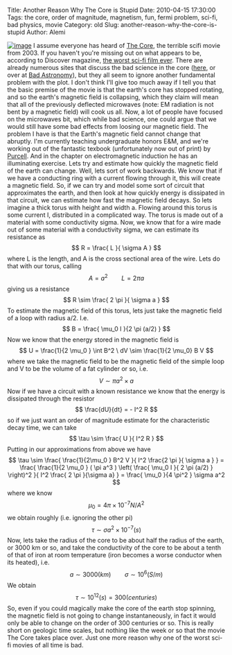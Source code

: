 Title: Another Reason Why The Core is Stupid
Date: 2010-04-15 17:30:00
Tags: the core, order of magnitude, magnetism, fun, fermi problem, sci-fi, bad physics, movie
Category: old
Slug: another-reason-why-the-core-is-stupid
Author: Alemi


[![image](http://4.bp.blogspot.com/_YOjDhtygcuA/S8d8LoMoWHI/AAAAAAAAAJg/3HSwL_rBMFE/s320/The_Core_poster.jpg)](http://4.bp.blogspot.com/_YOjDhtygcuA/S8d8LoMoWHI/AAAAAAAAAJg/3HSwL_rBMFE/s1600/The_Core_poster.jpg)
I assume everyone has heard of [The
Core](http://en.wikipedia.org/wiki/The_core), the terrible scifi movie
from 2003. If you haven't you're missing out on what appears to be,
according to Discover magazine, [the worst sci-fi film
ever](http://discovermagazine.com/2007/nov/none-found). There are
already numerous sites that discuss the bad science in the core
([here](http://geolor.com/The_Core_Movie-Facts_and_Fiction.htm), or over
at [Bad
Astronomy](http://www.badastronomy.com/bad/movies/thecore_review.html)),
but they all seem to ignore another fundamental problem with the plot. I
don't think I'll give too much away if I tell you that the basic premise
of the movie is that the earth's core has stopped rotating, and so the
earth's magnetic field is collapsing, which they claim will mean that
all of the previously deflected microwaves (note: EM radiation is not
bent by a magnetic field) will cook us all. Now, a lot of people have
focused on the microwaves bit, which while bad science, one could argue
that we would still have some bad effects from loosing our magnetic
field. The problem I have is that the Earth's magnetic field cannot
change that abruptly. I'm currently teaching undergraduate honors E&M,
and we're working out of the fantastic texbook (unfortunately now out of
print) by
[Purcell](http://books.google.com/books?ei=tn7HS87OGYKuygS9yqCNCw&cd=1&id=3LYRAQAAIAAJ&dq=Purcell+Electromagnetism&q=#search_anchor).
And in the chapter on electromagnetic induction he has an illuminating
exercise. Lets try and estimate how quickly the magnetic field of the
earth can change. Well, lets sort of work backwards. We know that if we
have a conducting ring with a current flowing through it, this will
create a magnetic field. So, if we can try and model some sort of
circuit that approximates the earth, and then look at how quickly energy
is dissipated in that circuit, we can estimate how fast the magnetic
field decays. So lets imagine a thick torus with height and width a.
Flowing around this torus is some current I, distributed in a
complicated way. The torus is made out of a material with some
conductivity sigma. Now, we know that for a wire made out of some
material with a conductivity sigma, we can estimate its resistance as $$
R = \frac{ L }{ \sigma A } $$ where L is the length, and A is the
cross sectional area of the wire. Lets do that with our torus, calling
$$ A = a^2 \qquad L = 2 \pi a $$ giving us a resistance $$ R \sim
\frac{ 2 \pi }{ \sigma a } $$ To estimate the magnetic field of this
torus, lets just take the magnetic field of a loop with radius a/2. I.e.
$$ B = \frac{ \mu_0 I }{2 \pi (a/2) } $$ Now we know that the energy
stored in the magnetic field is $$ U = \frac{1}{2 \mu_0 } \int B^2
\ dV \sim \frac{1}{2 \mu_0} B V $$ where we take the magnetic field
to be the magnetic field of the simple loop and V to be the volume of a
fat cylinder or so, i.e. $$ V \sim \pi a^2 \times a $$ Now if we
have a circuit with a known resistance we know that the energy is
dissipated through the resistor $$ \frac{dU}{dt} = - I^2 R $$ so if we
just want an order of magnitude estimate for the characteristic decay
time, we can take $$ \tau \sim \frac{ U }{ I^2 R } $$ Putting in our
approximations from above we have $$ \tau \sim \frac{
\frac{1}{2\mu_0 } B^2 V }{ I^2 \frac{2 \pi }{ \sigma a } } =
\frac{ \frac{1}{2 \mu_0 } ( \pi a^3 ) \left( \frac{ \mu_0 I }{
2 \pi (a/2) } \right)^2 }{ I^2 \frac{ 2 \pi }{\sigma a} } =
\frac{ \mu_0 }{4 \pi^2 } \sigma a^2 $$ where we know $$ \mu_0 =
4 \pi \times 10^{-7} N/A^2 $$ we obtain roughly (i.e. ignoring the
other pi) $$ \tau \sim \sigma a^2 \times 10^{-7} (s) $$ Now, lets
take the radius of the core to be about half the radius of the earth, or
3000 km or so, and take the conductivity of the core to be about a tenth
of that of iron at room temperature (iron becomes a worse conductor when
its heated), i.e. $$ a \sim 3000 (km) \qquad \sigma \sim 10^6 (S/m)
$$ We obtain $$ \tau \sim 10^12 (s) = 300 (centuries) $$ So, even if
you could magically make the core of the earth stop spinning, the
magnetic field is not going to change instantaneously, in fact it would
only be able to change on the order of 300 centuries or so. This is
really short on geologic time scales, but nothing like the week or so
that the movie The Core takes place over. Just one more reason why one
of the worst sci-fi movies of all time is bad.
